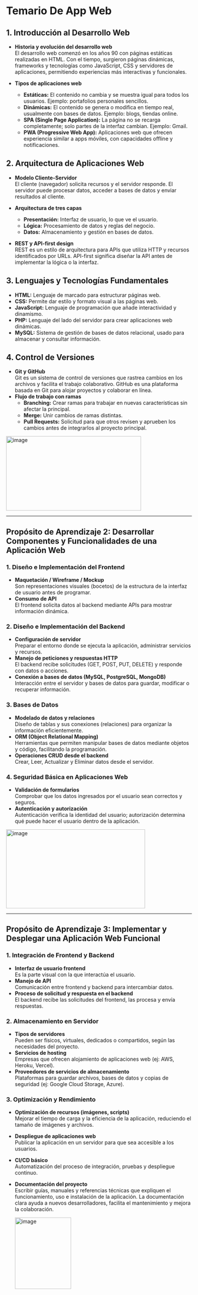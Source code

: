 # Temario De App Web

## 1. Introducción al Desarrollo Web
- **Historia y evolución del desarrollo web**  
  El desarrollo web comenzó en los años 90 con páginas estáticas realizadas en HTML. Con el tiempo, surgieron páginas dinámicas, frameworks y tecnologías como JavaScript, CSS y servidores de aplicaciones, permitiendo experiencias más interactivas y funcionales.

- **Tipos de aplicaciones web**  
  - **Estáticas:** El contenido no cambia y se muestra igual para todos los usuarios. Ejemplo: portafolios personales sencillos.
  - **Dinámicas:** El contenido se genera o modifica en tiempo real, usualmente con bases de datos. Ejemplo: blogs, tiendas online.
  - **SPA (Single Page Application):** La página no se recarga completamente; solo partes de la interfaz cambian. Ejemplo: Gmail.
  - **PWA (Progressive Web App):** Aplicaciones web que ofrecen experiencia similar a apps móviles, con capacidades offline y notificaciones.

## 2. Arquitectura de Aplicaciones Web
- **Modelo Cliente-Servidor**  
  El cliente (navegador) solicita recursos y el servidor responde. El servidor puede procesar datos, acceder a bases de datos y enviar resultados al cliente.

- **Arquitectura de tres capas**  
  - **Presentación:** Interfaz de usuario, lo que ve el usuario.
  - **Lógica:** Procesamiento de datos y reglas del negocio.
  - **Datos:** Almacenamiento y gestión en bases de datos.

- **REST y API-first design**  
  REST es un estilo de arquitectura para APIs que utiliza HTTP y recursos identificados por URLs. API-first significa diseñar la API antes de implementar la lógica o la interfaz.

## 3. Lenguajes y Tecnologías Fundamentales
- **HTML:** Lenguaje de marcado para estructurar páginas web.
- **CSS:** Permite dar estilo y formato visual a las páginas web.
- **JavaScript:** Lenguaje de programación que añade interactividad y dinamismo.
- **PHP:** Lenguaje del lado del servidor para crear aplicaciones web dinámicas.
- **MySQL:** Sistema de gestión de bases de datos relacional, usado para almacenar y consultar información.

## 4. Control de Versiones
- **Git y GitHub**  
  Git es un sistema de control de versiones que rastrea cambios en los archivos y facilita el trabajo colaborativo. GitHub es una plataforma basada en Git para alojar proyectos y colaborar en línea.
- **Flujo de trabajo con ramas**  
  - **Branching:** Crear ramas para trabajar en nuevas características sin afectar la principal.
  - **Merge:** Unir cambios de ramas distintas.
  - **Pull Requests:** Solicitud para que otros revisen y aprueben los cambios antes de integrarlos al proyecto principal.
<img width="366" height="202" alt="image" src="https://github.com/user-attachments/assets/dd772dc5-4262-4db7-8d24-b7e0d456dbfd" />

---

## Propósito de Aprendizaje 2: Desarrollar Componentes y Funcionalidades de una Aplicación Web

### 1. Diseño e Implementación del Frontend
- **Maquetación / Wireframe / Mockup**  
  Son representaciones visuales (bocetos) de la estructura de la interfaz de usuario antes de programar.
- **Consumo de API**  
  El frontend solicita datos al backend mediante APIs para mostrar información dinámica.

### 2. Diseño e Implementación del Backend
- **Configuración de servidor**  
  Preparar el entorno donde se ejecuta la aplicación, administrar servicios y recursos.
- **Manejo de peticiones y respuestas HTTP**  
  El backend recibe solicitudes (GET, POST, PUT, DELETE) y responde con datos o acciones.
- **Conexión a bases de datos (MySQL, PostgreSQL, MongoDB)**  
  Interacción entre el servidor y bases de datos para guardar, modificar o recuperar información.

### 3. Bases de Datos
- **Modelado de datos y relaciones**  
  Diseño de tablas y sus conexiones (relaciones) para organizar la información eficientemente.
- **ORM (Object Relational Mapping)**  
  Herramientas que permiten manipular bases de datos mediante objetos y código, facilitando la programación.
- **Operaciones CRUD desde el backend**  
  Crear, Leer, Actualizar y Eliminar datos desde el servidor.

### 4. Seguridad Básica en Aplicaciones Web
- **Validación de formularios**  
  Comprobar que los datos ingresados por el usuario sean correctos y seguros.
- **Autenticación y autorización**  
  Autenticación verifica la identidad del usuario; autorización determina qué puede hacer el usuario dentro de la aplicación.
<img width="377" height="214" alt="image" src="https://github.com/user-attachments/assets/5a7be564-e058-40f6-b8f6-dacde12abb37" />

---

## Propósito de Aprendizaje 3: Implementar y Desplegar una Aplicación Web Funcional

### 1. Integración de Frontend y Backend
- **Interfaz de usuario frontend**  
  Es la parte visual con la que interactúa el usuario.
- **Manejo de API**  
  Comunicación entre frontend y backend para intercambiar datos.
- **Proceso de solicitud y respuesta en el backend**  
  El backend recibe las solicitudes del frontend, las procesa y envía respuestas.

### 2. Almacenamiento en Servidor
- **Tipos de servidores**  
  Pueden ser físicos, virtuales, dedicados o compartidos, según las necesidades del proyecto.
- **Servicios de hosting**  
  Empresas que ofrecen alojamiento de aplicaciones web (ej: AWS, Heroku, Vercel).
- **Proveedores de servicios de almacenamiento**  
  Plataformas para guardar archivos, bases de datos y copias de seguridad (ej: Google Cloud Storage, Azure).

### 3. Optimización y Rendimiento
- **Optimización de recursos (imágenes, scripts)**  
  Mejorar el tiempo de carga y la eficiencia de la aplicación, reduciendo el tamaño de imágenes y archivos.
- **Despliegue de aplicaciones web**  
  Publicar la aplicación en un servidor para que sea accesible a los usuarios.
- **CI/CD básico**  
  Automatización del proceso de integración, pruebas y despliegue continuo.
- **Documentación del proyecto**  
  Escribir guías, manuales y referencias técnicas que expliquen el funcionamiento, uso e instalación de la aplicación. La documentación clara ayuda a nuevos desarrolladores, facilita el mantenimiento y mejora la colaboración.


  <img width="152" height="194" alt="image" src="https://github.com/user-attachments/assets/b15e6382-fc0f-4a9d-885a-d662398bfb00" />
